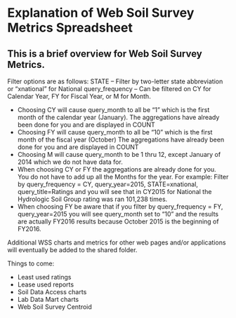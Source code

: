 # Explanation of Web Soil Survey Metrics Spreadsheet

## This is a brief overview for Web Soil Survey Metrics. 
Filter options are as follows:
STATE – Filter by two-letter state abbreviation or “xnational” for National 
query_frequency – Can be filtered on CY for Calendar Year, FY for Fiscal Year, or M for Month. 

*	Choosing CY will cause query_month to all be “1” which is the first month of the calendar year (January).  The aggregations have already been done for you and are displayed in COUNT
*	Choosing FY will cause query_month to all be “10” which is the first month of the fiscal year (October)  The aggregations have already been done for you and are displayed in COUNT
*	Choosing M will cause query_month to be 1 thru 12, except January of 2014 which we do not have data for. 
*	When choosing CY or FY the aggregations are already done for you. You do not have to add up all the Months for the year.  For example:  Filter by query_frequency = CY, query_year=2015, STATE=xnational, query_title=Ratings and you will see that in CY2015 for National the Hydrologic Soil Group rating was ran 101,238 times. 
*	When choosing FY be aware that if you filter by query_frequency = FY, query_year=2015 you will see query_month set to “10” and the results are actually FY2016 results because October 2015 is the beginning of FY2016. 

Additional WSS charts and metrics for other web pages and/or applications will eventually be added to the shared folder. 

Things to come:  
*	Least used ratings
*	Lease used reports
*	Soil Data Access charts
*	Lab Data Mart charts
* Web Soil Survey Centroid

